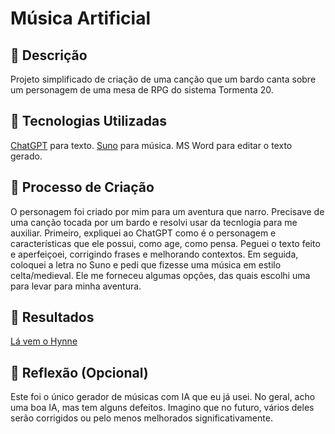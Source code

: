 # Música Artificial

## 📒 Descrição
Projeto simplificado de criação de uma canção que um bardo canta sobre um personagem de uma mesa de RPG do sistema Tormenta 20.

## 🤖 Tecnologias Utilizadas
[ChatGPT](https://chatgpt.com/) para texto.
[Suno](https://suno.com/) para música.
MS Word para editar o texto gerado.

## 🧐 Processo de Criação
O personagem foi criado por mim para um aventura que narro. Precisave de uma canção tocada por um bardo e resolvi usar da tecnlogia para me auxiliar.
Primeiro, expliquei ao ChatGPT como é o personagem e características que ele possui, como age, como pensa.
Peguei o texto feito e aperfeiçoei, corrigindo frases e melhorando contextos.
Em seguida, coloquei a letra no Suno e pedi que fizesse uma música em estilo celta/medieval. Ele me forneceu algumas opções, das quais escolhi uma para levar para minha aventura.

## 🚀 Resultados
[Lá vem o Hynne](https://suno.com/song/79e596a0-c09f-4af1-b2c3-1b2540a1742e)

## 💭 Reflexão (Opcional)
Este foi o único gerador de músicas com IA que eu já usei. No geral, acho uma boa IA, mas tem alguns defeitos. Imagino que no futuro, vários deles serão corrigidos ou pelo menos melhorados significativamente.
